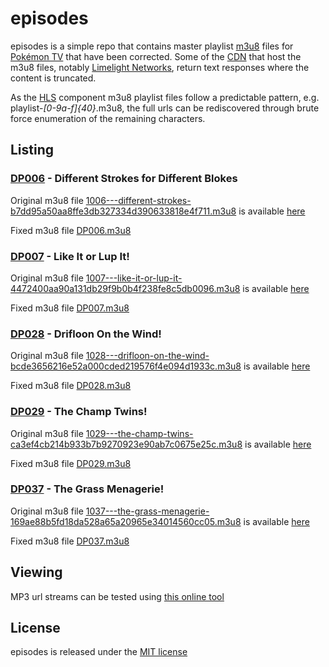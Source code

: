 # episodes

episodes is a simple repo that contains master playlist [m3u8][1] files for
[Pokémon TV][2] that have been corrected. Some of the [CDN][3] that host the
m3u8 files, notably [Limelight Networks][4], return text responses where the
content is truncated.

As the [HLS][5] component m3u8 playlist files follow a predictable pattern,
e.g. playlist-_[0-9a-f]{40}_.m3u8, the full urls can be rediscovered through
brute force enumeration of the remaining characters.

## Listing

### [DP006][6] - Different Strokes for Different Blokes

Original m3u8 file [1006---different-strokes-b7dd95a50aa8ffe3db327334d390633818e4f711.m3u8][7]
is available [here][8]

Fixed m3u8 file [DP006.m3u8][9]

### [DP007][10] - Like It or Lup It!

Original m3u8 file [1007---like-it-or-lup-it-4472400aa90a131db29f9b0b4f238fe8c5db0096.m3u8][11]
is available [here][12]

Fixed m3u8 file [DP007.m3u8][13]

### [DP028][14] - Drifloon On the Wind!

Original m3u8 file [1028---drifloon-on-the-wind-bcde3656216e52a000cded219576f4e094d1933c.m3u8][15]
is available [here][16]

Fixed m3u8 file [DP028.m3u8][17]

### [DP029][18] - The Champ Twins!

Original m3u8 file [1029---the-champ-twins-ca3ef4cb214b933b7b9270923e90ab7c0675e25c.m3u8][19]
is available [here][20]

Fixed m3u8 file [DP029.m3u8][21]

### [DP037][22] - The Grass Menagerie!

Original m3u8 file [1037---the-grass-menagerie-169ae88b5fd18da528a65a20965e34014560cc05.m3u8][23]
is available [here][24]

Fixed m3u8 file [DP037.m3u8][25]

## Viewing

MP3 url streams can be tested using [this online tool][26]

## License

episodes is released under the [MIT license][27]

  [1]: https://en.wikipedia.org/wiki/M3U
  [2]: https://www.pokemon.com/uk/pokemon-episodes/
  [3]: https://en.wikipedia.org/wiki/Content_delivery_network
  [4]: https://www.limelight.com/
  [5]: https://en.wikipedia.org/wiki/HTTP_Live_Streaming
  [6]: https://bulbapedia.bulbagarden.net/wiki/DP006
  [7]: https://raw.githubusercontent.com/pkmntv/episodes/master/1006---different-strokes-b7dd95a50aa8ffe3db327334d390633818e4f711.m3u8
  [8]: https://s2.content.video.llnw.net/smedia/4953336d7f544f678a12270b176ea386/sX/V6EbWaIzIxKCl8tpDWgcRred5T61FLqJmJZS7_7n0/1006---different-strokes-b7dd95a50aa8ffe3db327334d390633818e4f711.m3u8
  [9]: https://raw.githubusercontent.com/pkmntv/episodes/master/DP006.m3u8
  [10]: https://bulbapedia.bulbagarden.net/wiki/DP007
  [11]: https://raw.githubusercontent.com/pkmntv/episodes/master/1007---like-it-or-lup-it-4472400aa90a131db29f9b0b4f238fe8c5db0096.m3u8
  [12]: https://s2.content.video.llnw.net/smedia/4953336d7f544f678a12270b176ea386/uE/P-JUoMCtUH6Lqtd5wTsbojS8j3pyRgdvrWXTxj5s8/1007---like-it-or-lup-it-4472400aa90a131db29f9b0b4f238fe8c5db0096.m3u8
  [13]: https://raw.githubusercontent.com/pkmntv/episodes/master/DP007.m3u8
  [14]: https://bulbapedia.bulbagarden.net/wiki/DP028
  [15]: https://raw.githubusercontent.com/pkmntv/episodes/master/1028---drifloon-on-the-wind-bcde3656216e52a000cded219576f4e094d1933c.m3u8
  [16]: https://s2.content.video.llnw.net/smedia/4953336d7f544f678a12270b176ea386/ZG/gEZeJ5OWBPq7tCIrkDc6lp_sIe54qJMVyOEPoAWcA/1028---drifloon-on-the-wind-bcde3656216e52a000cded219576f4e094d1933c.m3u8
  [17]: https://raw.githubusercontent.com/pkmntv/episodes/master/DP028.m3u8
  [18]: https://bulbapedia.bulbagarden.net/wiki/DP029
  [19]: https://raw.githubusercontent.com/pkmntv/episodes/master/1029---the-champ-twins-ca3ef4cb214b933b7b9270923e90ab7c0675e25c.m3u8
  [20]: https://s2.content.video.llnw.net/smedia/4953336d7f544f678a12270b176ea386/8Z/WeNEiO1TgFK4kxhg6db5eB0l3Qg5guDyeFabRd3v0/1029---the-champ-twins-ca3ef4cb214b933b7b9270923e90ab7c0675e25c.m3u8
  [21]: https://raw.githubusercontent.com/pkmntv/episodes/master/DP029.m3u8
  [22]: https://bulbapedia.bulbagarden.net/wiki/DP037
  [23]: https://raw.githubusercontent.com/pkmntv/episodes/master/1037---the-grass-menagerie-169ae88b5fd18da528a65a20965e34014560cc05.m3u8
  [24]: https://s2.content.video.llnw.net/smedia/4953336d7f544f678a12270b176ea386/YX/8JK-bUki9ikTGiusm6SWFIVSrdlm9N30JDiS5O9FU/1037---the-grass-menagerie-169ae88b5fd18da528a65a20965e34014560cc05.m3u8
  [25]: https://raw.githubusercontent.com/pkmntv/episodes/master/DP037.m3u8
  [26]: http://player.streamingtvguides.com/
  [27]: https://opensource.org/licenses/MIT
